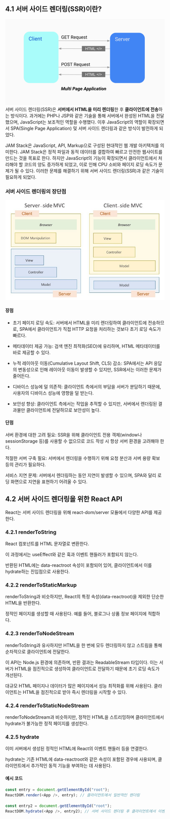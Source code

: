 ## 4.1 서버 사이드 렌더링(SSR)이란?

![alt text](image.png)
서버 사이드 렌더링(SSR)은 **서버에서 HTML을 미리 렌더링**한 후 **클라이언트에 전송**하는 방식이다. 과거에는 PHP나 JSP와 같은 기술을 통해 서버에서 완성된 HTML을 전달했으며, JavaScript는 보조적인 역할을 수행했다. 이후 JavaScript의 역할이 확장되면서 SPA(Single Page Application) 및 서버 사이드 렌더링과 같은 방식이 발전하게 되었다.

JAM Stack은 JavaScript, API, Markup으로 구성된 현대적인 웹 개발 아키텍처를 의미한다. JAM Stack은 정적 파일과 동적 데이터를 결합하여 빠르고 안전한 웹사이트를 만드는 것을 목표로 한다. 하지만 JavaScript의 기능이 확장되면서 클라이언트에서 처리해야 할 코드의 양도 증가하게 되었고, 이로 인해 CPU 소비와 페이지 로딩 속도가 문제가 될 수 있다. 이러한 문제를 해결하기 위해 서버 사이드 렌더링(SSR)과 같은 기술이 필요하게 되었다.

### 서버 사이드 렌더링의 장단점

![alt text](image-1.png)

#### 장점

- 초기 페이지 로딩 속도: 서버에서 HTML을 미리 렌더링하여 클라이언트에 전송하므로, SPA에서 클라이언트가 직접 HTTP 요청을 처리하는 것보다 초기 로딩 속도가 빠르다.

- 메타데이터 제공 가능: 검색 엔진 최적화(SEO)에 유리하며, HTML 메타데이터를 바로 제공할 수 있다.

- 누적 레이아웃 이동(Cumulative Layout Shift, CLS) 감소: SPA에서는 API 응답의 변동성으로 인해 레이아웃 이동이 발생할 수 있지만, SSR에서는 이러한 문제가 줄어든다.

- 디바이스 성능에 덜 의존적: 클라이언트 측에서의 부담을 서버가 분담하기 때문에, 사용자의 디바이스 성능에 영향을 덜 받는다.

- 보안성 향상: 클라이언트 측에서는 작업을 추적할 수 있지만, 서버에서 렌더링된 결과물만 클라이언트에 전달하므로 보안성이 높다.

#### 단점

서버 환경에 대한 고려 필요: SSR을 위해 클라이언트 전용 객체(window나 sessionStorage 등)를 사용할 수 없으므로 코드 작성 시 항상 서버 환경을 고려해야 한다.

적절한 서버 구축 필요: 서버에서 렌더링을 수행하기 위해 요청 분산과 서버 용량 확보 등의 관리가 필요하다.

서비스 지연 문제: 서버에서 렌더링하는 동안 지연이 발생할 수 있으며, SPA와 달리 로딩 화면으로 지연을 표현하기 어려울 수 있다.

## 4.2 서버 사이드 렌더링을 위한 React API

React는 서버 사이드 렌더링을 위해 react-dom/server 모듈에서 다양한 API를 제공한다.

### 4.2.1 renderToString

React 컴포넌트를 HTML 문자열로 변환한다.

이 과정에서는 useEffect와 같은 훅과 이벤트 핸들러가 포함되지 않는다.

반환된 HTML에는 data-reactroot 속성이 포함되어 있어, 클라이언트에서 이를 hydrate하는 진입점으로 사용한다.

### 4.2.2 renderToStaticMarkup

renderToString과 비슷하지만, React의 특정 속성(data-reactroot)을 제외한 단순한 HTML을 반환한다.

정적인 페이지를 생성할 때 사용된다. 예를 들어, 블로그나 상품 정보 페이지에 적합하다.

### 4.2.3 renderToNodeStream

renderToString과 유사하지만 HTML을 한 번에 모두 렌더링하지 않고 스트림을 통해 순차적으로 클라이언트에 전달한다.

이 API는 Node.js 환경에 의존하며, 반환 결과는 ReadableStream 타입이다. 이는 서버가 HTML을 점진적으로 생성하여 클라이언트로 전달하기 때문에 초기 로딩 속도가 개선된다.

대규모 HTML 페이지나 데이터가 많은 페이지에서 성능 최적화를 위해 사용된다. 클라이언트는 HTML을 점진적으로 받아 즉시 렌더링을 시작할 수 있다.

### 4.2.4 renderToStaticNodeStream

renderToNodeStream과 비슷하지만, 정적인 HTML을 스트리밍하며 클라이언트에서 hydrate가 불가능한 정적 페이지를 생성한다.

### 4.2.5 hydrate

이미 서버에서 생성된 정적인 HTML에 React의 이벤트 핸들러 등을 연결한다.

hydrate는 기존 HTML에 data-reactroot와 같은 속성이 포함된 경우에 사용되며, 클라이언트에서 추가적인 동적 기능을 부여하는 데 사용된다.

#### 예시 코드

```js
const entry = document.getElementById("root");
ReactDOM.render(<App />, entry); // 클라이언트에서 일반적인 렌더링

const entry2 = document.getElementById("root");
ReactDOM.hydrate(<App />, entry2); // 서버 사이드 렌더링 후 클라이언트에서 이벤트 연결
```
